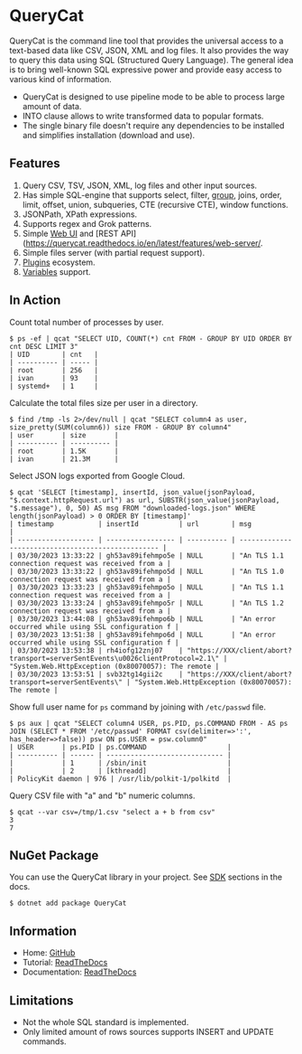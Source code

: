 # QueryCat

QueryCat is the command line tool that provides the universal access to a text-based data like CSV, JSON, XML and log files. It also provides the way to query this data using SQL (Structured Query Language). The general idea is to bring well-known SQL expressive power and provide easy access to various kind of information.

- QueryCat is designed to use pipeline mode to be able to process large amount of data.
- INTO clause allows to write transformed data to popular formats.
- The single binary file doesn't require any dependencies to be installed and simplifies installation (download and use).

## Features

1. Query CSV, TSV, JSON, XML, log files and other input sources.
2. Has simple SQL-engine that supports select, filter, [group](https://querycat.readthedocs.io/en/latest/functions/aggregate/), joins, order, limit, offset, union, subqueries, CTE (recursive CTE), window functions.
3. JSONPath, XPath expressions.
4. Supports regex and Grok patterns.
5. Simple [Web UI](https://querycat.readthedocs.io/en/latest/features/web-server/) and [REST API](https://querycat.readthedocs.io/en/latest/features/web-server/.
6. Simple files server (with partial request support).
7. [Plugins](https://querycat.readthedocs.io/en/latest/plugins/) ecosystem.
8. [Variables](https://querycat.readthedocs.io/en/latest/commands/declare/) support.

## In Action

Count total number of processes by user.

```
$ ps -ef | qcat "SELECT UID, COUNT(*) cnt FROM - GROUP BY UID ORDER BY cnt DESC LIMIT 3"
| UID        | cnt   |
| ---------- | ----- |
| root       | 256   |
| ivan       | 93    |
| systemd+   | 1     |
```

Calculate the total files size per user in a directory.

```
$ find /tmp -ls 2>/dev/null | qcat "SELECT column4 as user, size_pretty(SUM(column6)) size FROM - GROUP BY column4"
| user       | size       |
| ---------- | ---------- |
| root       | 1.5K       |
| ivan       | 21.3M      |
```

Select JSON logs exported from Google Cloud.

```
$ qcat 'SELECT [timestamp], insertId, json_value(jsonPayload, "$.context.httpRequest.url") as url, SUBSTR(json_value(jsonPayload, "$.message"), 0, 50) AS msg FROM "downloaded-logs.json" WHERE length(jsonPayload) > 0 ORDER BY [timestamp]'
| timestamp           | insertId          | url        | msg                                                |
| ------------------- | ----------------- | ---------- | -------------------------------------------------- |
| 03/30/2023 13:33:22 | gh53av89ifehmpo5e | NULL       | "An TLS 1.1 connection request was received from a |
| 03/30/2023 13:33:22 | gh53av89ifehmpo5d | NULL       | "An TLS 1.0 connection request was received from a |
| 03/30/2023 13:33:23 | gh53av89ifehmpo5o | NULL       | "An TLS 1.1 connection request was received from a |
| 03/30/2023 13:33:24 | gh53av89ifehmpo5r | NULL       | "An TLS 1.2 connection request was received from a |
| 03/30/2023 13:44:08 | gh53av89ifehmpo6b | NULL       | "An error occurred while using SSL configuration f |
| 03/30/2023 13:51:38 | gh53av89ifehmpo6d | NULL       | "An error occurred while using SSL configuration f |
| 03/30/2023 13:53:38 | rh4iofg12znj07    | "https://XXX/client/abort?transport=serverSentEvents\u0026clientProtocol=2.1\" | "System.Web.HttpException (0x80070057): The remote |
| 03/30/2023 13:53:51 | svb32tg14gii2c    | "https://XXX/client/abort?transport=serverSentEvents\" | "System.Web.HttpException (0x80070057): The remote |
```

Show full user name for `ps` command by joining with `/etc/passwd` file.

```
$ ps aux | qcat "SELECT column4 USER, ps.PID, ps.COMMAND FROM - AS ps JOIN (SELECT * FROM '/etc/passwd' FORMAT csv(delimiter=>':', has_header=>false)) psw ON ps.USER = psw.column0"
| USER       | ps.PID | ps.COMMAND                    |
| ---------- | ------ | ----------------------------- |
|            | 1      | /sbin/init                    |
|            | 2      | [kthreadd]                    |
| PolicyKit daemon | 976 | /usr/lib/polkit-1/polkitd  |
```

Query CSV file with "a" and "b" numeric columns.

```
$ qcat --var csv=/tmp/1.csv "select a + b from csv"
3
7
```

## NuGet Package

You can use the QueryCat library in your project. See [SDK](https://querycat.readthedocs.io/en/latest/development/sdk/) sections in the docs.

```
$ dotnet add package QueryCat
```

## Information

- Home: [GitHub](https://github.com/krasninja/querycat)
- Tutorial: [ReadTheDocs](https://querycat.readthedocs.io/en/latest/tutorial/)
- Documentation: [ReadTheDocs](https://querycat.readthedocs.io/)

## Limitations

- Not the whole SQL standard is implemented.
- Only limited amount of rows sources supports INSERT and UPDATE commands.
